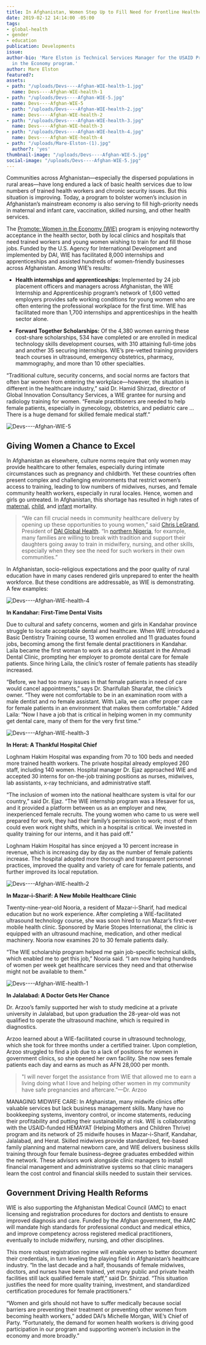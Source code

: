 ```yaml
---
title: In Afghanistan, Women Step Up to Fill Need for Frontline Healthcare Workers
date: 2019-02-12 14:14:00 -05:00
tags:
- global-health
- gender
- education
publication: Developments
issue: 
author-bio: 'Mare Elston is Technical Services Manager for the USAID Promote: Women
  in the Economy program.'
author: Mare Elston
featured?: 
assets:
- path: "/uploads/Devs----Afghan-WIE-health-1.jpg"
  name: Devs----Afghan-WIE-health-1
- path: "/uploads/Devs----Afghan-WIE-5.jpg"
  name: Devs----Afghan-WIE-5
- path: "/uploads/Devs----Afghan-WIE-health-2.jpg"
  name: Devs----Afghan-WIE-health-2
- path: "/uploads/Devs----Afghan-WIE-health-3.jpg"
  name: Devs----Afghan-WIE-health-3
- path: "/uploads/Devs----Afghan-WIE-health-4.jpg"
  name: Devs----Afghan-WIE-health-4
- path: "/uploads/Mare-Elston-(1).jpg"
  author?: 'yes'
thumbnail-image: "/uploads/Devs----Afghan-WIE-5.jpg"
social-image: "/uploads/Devs----Afghan-WIE-5.jpg"
---
```


Communities across Afghanistan—especially the dispersed populations in rural areas—have long endured a lack of basic health services due to low numbers of trained health workers and chronic security issues. But this situation is improving. Today, a program to bolster women’s inclusion in Afghanistan’s mainstream economy is also serving to fill high-priority needs in maternal and infant care, vaccination, skilled nursing, and other health services.




The [Promote: Women in the Economy (WIE)](https://www.dai.com/our-work/projects/afghanistan-women-in-the-economy) program is enjoying noteworthy acceptance in the health sector, both by local clinics and hospitals that need trained workers and young women wishing to train for and fill those jobs. Funded by the U.S. Agency for International Development and implemented by DAI, WIE has facilitated 8,000 internships and apprenticeships and assisted hundreds of women-friendly businesses across Afghanistan. Among WIE’s results:

* **Health internships and apprenticeships:** Implemented by 24 job placement officers and managers across Afghanistan, the WIE Internship and Apprenticeship program’s network of 1,600 vetted employers provides safe working conditions for young women who are often entering the professional workplace for the first time. WIE has facilitated more than 1,700 internships and apprenticeships in the health sector alone.

* **Forward Together Scholarships:** Of the 4,380 women earning these cost-share scholarships, 534 have completed or are enrolled in medical technology skills development courses, with 310 attaining full-time jobs and another 35 securing internships. WIE’s pre-vetted training providers teach courses in ultrasound, emergency obstetrics, pharmacy, mammography, and more than 10 other specialties.

“Traditional culture, security concerns, and social norms are factors that often bar women from entering the workplace—however, the situation is different in the healthcare industry,” said Dr. Hamid Shirzad, director of Global Innovation Consultancy Services, a WIE grantee for nursing and radiology training for women. “Female practitioners are needed to help female patients, especially in gynecology, obstetrics, and pediatric care … There is a huge demand for skilled female medical staff.”

![Devs----Afghan-WIE-5](/uploads/Devs----Afghan-WIE-5.jpg "Midwife nurse intern with patient at Jowzjan Civilian Hospital, Mazar-i-Sharif, Afghanistan.") 

## Giving Women a Chance to Excel

In Afghanistan as elsewhere, culture norms require that only women may provide healthcare to other females, especially during intimate circumstances such as pregnancy and childbirth. Yet these countries often present complex and challenging environments that restrict women’s access to training, leading to low numbers of midwives, nurses, and female community health workers, especially in rural locales. Hence, women and girls go untreated. In Afghanistan, this shortage has resulted in high rates of [maternal](https://data.worldbank.org/indicator/SH.STA.MMRT?year_high_desc=true), [child](https://data.worldbank.org/indicator/SH.DYN.MORT?year_high_desc=true), and [infant](https://data.worldbank.org/indicator/SP.DYN.IMRT.IN?year_high_desc=true) mortality.

> “We can fill crucial needs in community healthcare delivery by opening up these opportunities to young women,” said [Chris LeGrand](https://www.dai.com/who-we-are/leadership/christopher-legrand), President of [DAI Global Health](https://www.dai.com/our-work/solutions/global-health). “In [northern Nigeria](https://www.dai.com/our-work/projects/nigeria-women-for-health-w4h), for example, many families are willing to break with tradition and support their daughters going away to train in midwifery, nursing, and other skills, especially when they see the need for such workers in their own communities.”

In Afghanistan, socio-religious expectations and the poor quality of rural education have in many cases rendered girls unprepared to enter the health workforce. But these conditions are addressable, as WIE is demonstrating. A few examples:

![Devs----Afghan-WIE-health-4](/uploads/Devs----Afghan-WIE-health-4.jpg "Laila, left, a dental assistant, assists during a procedure at Ahmadi Dental Clinic in Kandahar, Afghanistan.") 

**In Kandahar: First-Time Dental Visits**

Due to cultural and safety concerns, women and girls in Kandahar province struggle to locate acceptable dental and healthcare. When WIE introduced a Basic Dentistry Training course, 13 women enrolled and 11 graduates found jobs, becoming among the first female dental practitioners in Kandahar.
Laila became the first woman to work as a dental assistant in the Ahmadi Dental Clinic, prompting her employer to promote dental care for female patients. Since hiring Laila, the clinic’s roster of female patients has steadily increased.

“Before, we had too many issues in that female patients in need of care would cancel appointments,” says Dr. Sharifullah Sharafat, the clinic’s owner. “They were not comfortable to be in an examination room with a male dentist and no female assistant. With Laila, we can offer proper care for female patients in an environment that makes them comfortable.”
Added Laila: “Now I have a job that is critical in helping women in my community get dental care, many of them for the very first time.”

![Devs----Afghan-WIE-health-3](/uploads/Devs----Afghan-WIE-health-3.jpg "New staff at the Loghnam Hakim Hospital in Herat, Afghanistan.") 

**In Herat: A Thankful Hospital Chief**

Loghnam Hakim Hospital was expanding from 70 to 100 beds and needed more trained health workers. The private hospital already employed 260 staff, including 140 women. Hospital manager Dr. Ejaz approached WIE and accepted 30 interns for on-the-job training positions as nurses, midwives, lab assistants, x-ray technicians, and administrative staff.

“The inclusion of women into the national healthcare system is vital for our country,” said Dr. Ejaz. “The WIE internship program was a lifesaver for us, and it provided a platform between us as an employer and new, inexperienced female recruits. The young women who came to us were well prepared for work, they had their family’s permission to work; most of them could even work night shifts, which in a hospital is critical. We invested in quality training for our interns, and it has paid off.”

Loghnam Hakim Hospital has since enjoyed a 10 percent increase in revenue, which is increasing day by day as the number of female patients increase. The hospital adopted more thorough and transparent personnel practices, improved the quality and variety of care for female patients, and further improved its local reputation.

![Devs----Afghan-WIE-health-2](/uploads/Devs----Afghan-WIE-health-2.jpg "WIE beneficiary Nooria, who manages Mazar-i-Sharif's first mobile health clinic.") 

**In Mazar-i-Sharif: A New Mobile Healthcare Clinic**

Twenty-nine-year-old Nooria, a resident of Mazar-i-Sharif, had medical education but no work experience. After completing a WIE-facilitated ultrasound technology course, she was soon hired to run Mazar’s first-ever mobile health clinic. Sponsored by Marie Stopes International, the clinic is equipped with an ultrasound machine, medication, and other medical machinery. Nooria now examines 20 to 30 female patients daily.

“The WIE scholarship program helped me gain job-specific technical skills, which enabled me to get this job,” Nooria said. “I am now helping hundreds of women per week get healthcare services they need and that otherwise might not be available to them.”

![Devs----Afghan-WIE-health-1](/uploads/Devs----Afghan-WIE-health-1.jpg "Dr. Arzoo at her facility in Jalalabad, Afghanistan, with a patient.") 

**In Jalalabad: A Doctor Gets Her Chance**

Dr. Arzoo’s family supported her wish to study medicine at a private university in Jalalabad, but upon graduation the 28-year-old was not qualified to operate the ultrasound machine, which is required in diagnostics.

Arzoo learned about a WIE-facilitated course in ultrasound technology, which she took for three months under a certified trainer. Upon completion, Arzoo struggled to find a job due to a lack of positions for women in government clinics, so she opened her own facility. She now sees female patients each day and earns as much as AFN 28,000 per month.

> "I will never forget the assistance from WIE that allowed me to earn a living doing what I love and helping other women in my community have safe pregnancies and aftercare.”—Dr. Arzoo

<aside>

MANAGING MIDWIFE CARE: In Afghanistan, many midwife clinics offer valuable services but lack business management skills. Many have no bookkeeping systems, inventory control, or income statements, reducing their profitability and putting their sustainability at risk. WIE is collaborating with the USAID-funded HEMAYAT (Helping Mothers and Children Thrive) program and its network of 25 midwife houses in Mazar-i-Sharif, Kandahar, Jalalabad, and Herat. Skilled midwives provide standardized, fee-based family planning and maternal newborn care, and WIE delivers business skills training through four female business-degree graduates embedded within the network. These advisors work alongside clinic managers to install financial management and administrative systems so that clinic managers learn the cost control and financial skills needed to sustain their services.</aside>  

## Government Driving Health Reforms

WIE is also supporting the Afghanistan Medical Council (AMC) to enact licensing and registration procedures for doctors and dentists to ensure improved diagnosis and care. Funded by the Afghan government, the AMC will mandate high standards for professional conduct and medical ethics, and improve competency across registered medical practitioners, eventually to include midwifery, nursing, and other disciplines.
 
This more robust registration regime will enable women to better document their credentials, in turn leveling the playing field in Afghanistan’s healthcare industry. “In the last decade and a half, thousands of female midwives, doctors, and nurses have been trained, yet many public and private health facilities still lack qualified female staff,” said Dr. Shirzad. “This situation justifies the need for more quality training, investment, and standardized certification procedures for female practitioners.”

“Women and girls should not have to suffer medically because social barriers are preventing their treatment or preventing other women from becoming health workers,” added DAI’s Michelle Morgan, WIE’s Chief of Party. “Fortunately, the demand for women health workers is driving good participation in our program and supporting women’s inclusion in the economy and more broadly.”
